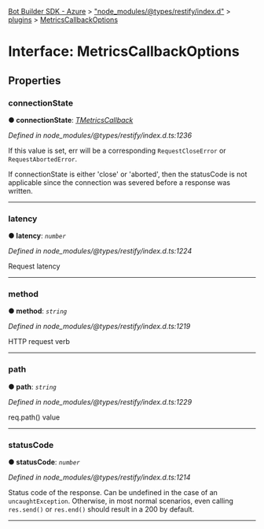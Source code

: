 [Bot Builder SDK - Azure](../README.md) > ["node_modules/@types/restify/index.d"](../modules/_node_modules__types_restify_index_d_.md) > [plugins](../modules/_node_modules__types_restify_index_d_.plugins.md) > [MetricsCallbackOptions](../interfaces/_node_modules__types_restify_index_d_.plugins.metricscallbackoptions.md)



# Interface: MetricsCallbackOptions


## Properties
<a id="connectionstate"></a>

###  connectionState

**●  connectionState**:  *[TMetricsCallback](../modules/_node_modules__types_restify_index_d_.plugins.md#tmetricscallback)* 

*Defined in node_modules/@types/restify/index.d.ts:1236*



If this value is set, err will be a corresponding `RequestCloseError` or `RequestAbortedError`.

If connectionState is either 'close' or 'aborted', then the statusCode is not applicable since the connection was severed before a response was written.




___

<a id="latency"></a>

###  latency

**●  latency**:  *`number`* 

*Defined in node_modules/@types/restify/index.d.ts:1224*



Request latency




___

<a id="method"></a>

###  method

**●  method**:  *`string`* 

*Defined in node_modules/@types/restify/index.d.ts:1219*



HTTP request verb




___

<a id="path"></a>

###  path

**●  path**:  *`string`* 

*Defined in node_modules/@types/restify/index.d.ts:1229*



req.path() value




___

<a id="statuscode"></a>

###  statusCode

**●  statusCode**:  *`number`* 

*Defined in node_modules/@types/restify/index.d.ts:1214*



Status code of the response. Can be undefined in the case of an `uncaughtException`. Otherwise, in most normal scenarios, even calling `res.send()` or `res.end()` should result in a 200 by default.




___


